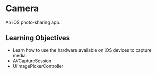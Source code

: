 # Camera
An iOS photo-sharing app.

## Learning Objectives
- Learn how to use the hardware available on iOS devices to capture media.
- AVCaptureSession
- UIImagePickerController
